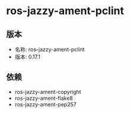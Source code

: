 # ros-jazzy-ament-pclint

## 版本

- 名称: ros-jazzy-ament-pclint
- 版本: 0.17.1

## 依赖

- ros-jazzy-ament-copyright
- ros-jazzy-ament-flake8
- ros-jazzy-ament-pep257

